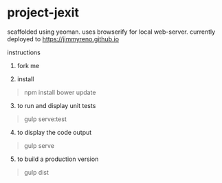 # project-jexit

scaffolded using yeoman. uses browserify for local web-server.
currently deployed to https://jimmyreno.github.io

instructions

1) fork me

2) install
> npm install
> bower update

3) to run and display unit tests
> gulp serve:test

4) to display the code output
> gulp serve

5) to build a production version
> gulp dist
